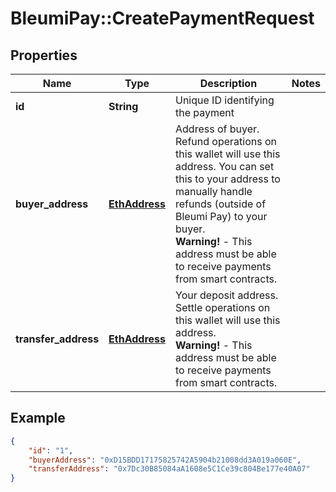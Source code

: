 # BleumiPay::CreatePaymentRequest

## Properties

Name | Type | Description | Notes
------------ | ------------- | ------------- | -------------
**id** | **String** | Unique ID identifying the payment | 
**buyer_address** | [**EthAddress**](EthAddress.md) |  Address of buyer. Refund operations on this wallet will use this address. You can set this to your address to manually handle refunds (outside of Bleumi Pay) to your buyer. <br/> <b>Warning!</b> - This address must be able to receive payments from smart contracts.| 
**transfer_address** | [**EthAddress**](EthAddress.md) | Your deposit address. Settle operations on this wallet will use this address. <br/> <b>Warning!</b> - This address must be able to receive payments from smart contracts.| 

## Example

```json
{
    "id": "1",
    "buyerAddress": "0xD15BDD17175825742A5904b21008dd3A019a060E",
    "transferAddress": "0x7Dc30B85084aA1608e5C1Ce39c804Be177e40A07"
}
```